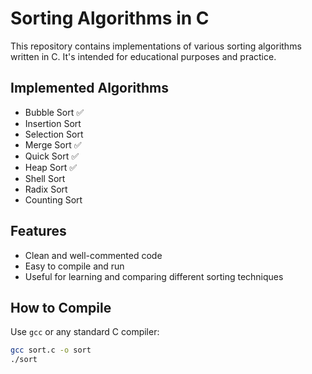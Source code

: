 # Sorting Algorithms in C

This repository contains implementations of various sorting algorithms written in C. It's intended for educational purposes and practice.

## Implemented Algorithms

- Bubble Sort ✅
- Insertion Sort
- Selection Sort
- Merge Sort ✅
- Quick Sort ✅
- Heap Sort ✅
- Shell Sort
- Radix Sort
- Counting Sort

## Features

- Clean and well-commented code
- Easy to compile and run
- Useful for learning and comparing different sorting techniques

## How to Compile

Use `gcc` or any standard C compiler:

```bash
gcc sort.c -o sort
./sort
